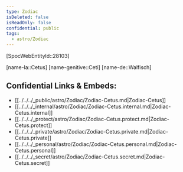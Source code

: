 ```yaml
---
type: Zodiac
isDeleted: false
isReadOnly: false
confidential: public
tags:
  - astro/Zodiac
---
```

[SpocWebEntityId::28103]



[name-la::Cetus]
[name-genitive::Ceti]
[name-de::Walfisch]


## Confidential Links & Embeds: 
- [[../../../_public/astro/Zodiac/Zodiac-Cetus.md|Zodiac-Cetus]] 
- [[../../../_internal/astro/Zodiac/Zodiac-Cetus.internal.md|Zodiac-Cetus.internal]] 
- [[../../../_protect/astro/Zodiac/Zodiac-Cetus.protect.md|Zodiac-Cetus.protect]] 
- [[../../../_private/astro/Zodiac/Zodiac-Cetus.private.md|Zodiac-Cetus.private]] 
- [[../../../_personal/astro/Zodiac/Zodiac-Cetus.personal.md|Zodiac-Cetus.personal]] 
- [[../../../_secret/astro/Zodiac/Zodiac-Cetus.secret.md|Zodiac-Cetus.secret]] 
